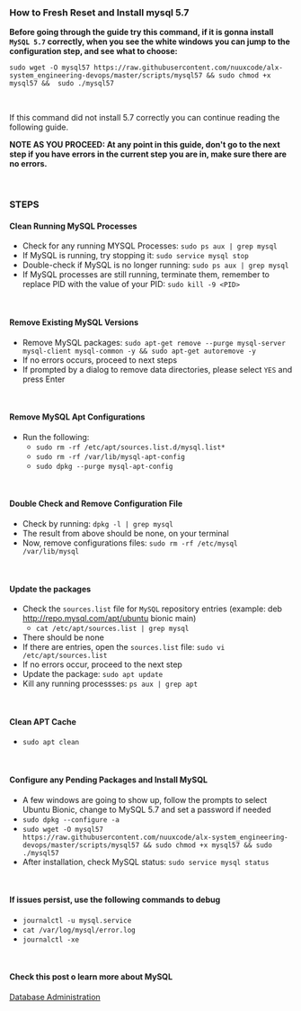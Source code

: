 ### How to Fresh Reset and Install mysql 5.7

**Before going through the guide try this command, if it is gonna install `MySQL 5.7` correctly, when you see the white windows you can jump to the configuration step, and see what to choose:**

```
sudo wget -O mysql57 https://raw.githubusercontent.com/nuuxcode/alx-system_engineering-devops/master/scripts/mysql57 && sudo chmod +x mysql57 &&  sudo ./mysql57
```

<br />

If this command did not install 5.7 correctly you can continue reading the following guide.

**NOTE AS YOU PROCEED: At any point in this guide, don't go to the next step if you have errors in the current step you are in, make sure there are no errors.**

<br />

### STEPS

#### Clean Running MySQL Processes

* Check for any running MYSQL Processes: `sudo ps aux | grep mysql`
* If MySQL is running, try stopping it: `sudo service mysql stop`
* Double-check if MySQL is no longer running: `sudo ps aux | grep mysql`
* If MySQL processes are still running, terminate them, remember to replace PID with the value of your PID: `sudo kill -9 <PID>`

<br />

#### Remove Existing MySQL Versions

* Remove MySQL packages: `sudo apt-get remove --purge mysql-server mysql-client mysql-common -y && sudo apt-get autoremove -y`
* If no errors occurs, proceed to next steps
* If prompted by a dialog to remove data directories, please select `YES` and press Enter

<br />

#### Remove MySQL Apt Configurations

* Run the following:
    * `sudo rm -rf /etc/apt/sources.list.d/mysql.list*`
    * `sudo rm -rf /var/lib/mysql-apt-config`
    * `sudo dpkg --purge mysql-apt-config`

<br />

#### Double Check and Remove Configuration File

* Check by running: `dpkg -l | grep mysql`
* The result from above should be none, on your terminal
* Now, remove configurations files: `sudo rm -rf /etc/mysql /var/lib/mysql`

<br />

#### Update the packages

* Check the `sources.list` file for `MySQL` repository entries (example: deb http://repo.mysql.com/apt/ubuntu bionic main)
    * `cat /etc/apt/sources.list | grep mysql`
* There should be none
* If there are entries, open the `sources.list` file: `sudo vi /etc/apt/sources.list`
* If no errors occur, proceed to the next step
* Update the package: `sudo apt update`
* Kill any running processses: `ps aux | grep apt`

<br />

#### Clean APT Cache

* `sudo apt clean`

<br />

#### Configure any Pending Packages and Install MySQL

* A few windows are going to show up, follow the prompts to select Ubuntu Bionic, change to MySQL 5.7 and set a password if needed
* `sudo dpkg --configure -a`
* `sudo wget -O mysql57 https://raw.githubusercontent.com/nuuxcode/alx-system_engineering-devops/master/scripts/mysql57 && sudo chmod +x mysql57 && sudo ./mysql57`
* After installation, check MySQL status: `sudo service mysql status`

<br />

#### If issues persist, use the following commands to debug

* `journalctl -u mysql.service`
* `cat /var/log/mysql/error.log`
* `journalctl -xe`

<br />

#### Check this post o learn more about MySQL

[Database Administration](https://shazaali.substack.com/p/database-administration)

<br />
